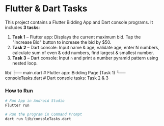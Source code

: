 # Flutter & Dart Tasks
This project contains a Flutter Bidding App and Dart console programs.
It includes **3 tasks**:  

1. **Task 1** – Flutter app: Displays the current maximum bid. Tap the "Increase Bid" button to increase the bid by $50.  
2. **Task 2** – Dart console: Input name & age, validate age, enter N numbers, calculate sum of even & odd numbers, find largest & smallest number.  
3. **Task 3** – Dart console: Input `n` and print a number pyramid pattern using nested loop.

lib/
├── main.dart # Flutter app: Bidding Page (Task 1)
└── consoleTasks.dart # Dart console tasks: Task 2 & 3

### How to Run

```bash
# Run App in Android Studio
Flutter run

# Run the program in Command Prompt
dart run lib/consoleTasks.dart
```
